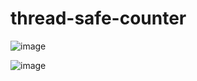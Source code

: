 # thread-safe-counter

![image](https://user-images.githubusercontent.com/68852298/121776546-79113280-cbc8-11eb-960f-9fd3fdf8805e.png)


![image](https://user-images.githubusercontent.com/68852298/121794830-6f2e1480-cc46-11eb-80ea-da5d0d0ac370.png)
